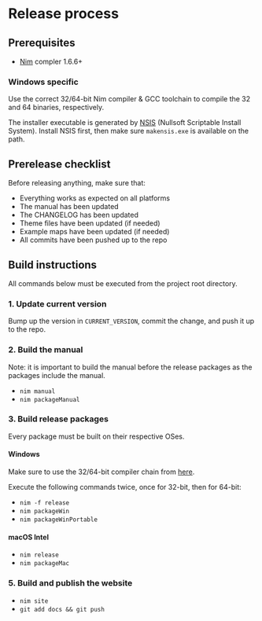 # Release process

## Prerequisites

* [Nim](https://nim-lang.org/) compler 1.6.6+

### Windows specific

Use the correct 32/64-bit Nim compiler & GCC toolchain to compile the 32 and
64 binaries, respectively.

The installer executable is generated by [NSIS](https://nsis.sourceforge.io)
(Nullsoft Scriptable Install System). Install NSIS first, then make sure
`makensis.exe` is available on the path.


## Prerelease checklist

Before releasing anything, make sure that:

* Everything works as expected on all platforms
* The manual has been updated
* The CHANGELOG has been updated
* Theme files have been updated (if needed)
* Example maps have been updated (if needed)
* All commits have been pushed up to the repo


## Build instructions

All commands below must be executed from the project root directory.


### 1. Update current version

Bump up the version in `CURRENT_VERSION`, commit the change, and push it up to
the repo.


### 2. Build the manual

Note: it is important to build the manual before the release packages as the
packages include the manual.

* `nim manual`
* `nim packageManual`


### 3. Build release packages

Every package must be built on their respective OSes.

#### Windows

Make sure to use the 32/64-bit compiler chain from [here](https://nim-lang.org/install_windows.html).

Execute the following commands twice, once for 32-bit, then for 64-bit:

* `nim -f release`
* `nim packageWin`
* `nim packageWinPortable`


#### macOS Intel

* `nim release`
* `nim packageMac`


### 5. Build and publish the website

* `nim site`
* `git add docs && git push`

